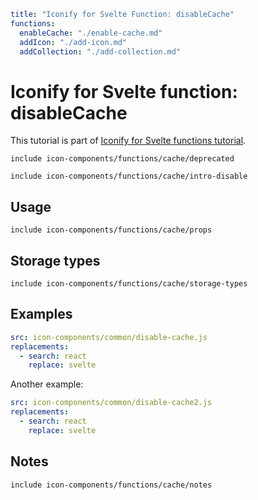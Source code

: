 ```yaml
title: "Iconify for Svelte Function: disableCache"
functions:
  enableCache: "./enable-cache.md"
  addIcon: "./add-icon.md"
  addCollection: "./add-collection.md"
```

# Iconify for Svelte function: disableCache

This tutorial is part of [Iconify for Svelte functions tutorial](./index.md#functions).

`include icon-components/functions/cache/deprecated`

`include icon-components/functions/cache/intro-disable`

## Usage

`include icon-components/functions/cache/props`

## Storage types

`include icon-components/functions/cache/storage-types`

## Examples

```yaml
src: icon-components/common/disable-cache.js
replacements:
  - search: react
    replace: svelte
```

Another example:

```yaml
src: icon-components/common/disable-cache2.js
replacements:
  - search: react
    replace: svelte
```

## Notes

`include icon-components/functions/cache/notes`
